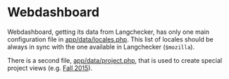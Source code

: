 # Webdashboard
Webdashboard, getting its data from Langchecker, has only one main configuration file in [app/data/locales.php](https://github.com/mozilla-l10n/webdashboard/blob/master/app/data/locales.php). This list of locales should be always in sync with the one available in Langchecker (`$mozilla`).

There is a second file, [app/data/project.php](https://github.com/mozilla-l10n/webdashboard/blob/master/app/data/project.php), that is used to create special project views (e.g. [Fall 2015](https://l10n.mozilla-community.org/webdashboard/?project=fall2015)).

